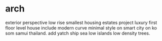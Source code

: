 # arch
exterior perspective low rise smallest housing estates project luxury first floor level house include modern curve minimal style on smart city on ko som samui thailand. add yatch ship sea low islands low density trees.
